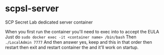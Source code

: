 # scpsl-server
 SCP Secret Lab dedicated server container

When you first run the container you'll need to exec into to accept the EULA
Just do `sudo docker exec -it <container name> /bin/bash` Then `./LocalAdmin 7777` And then answer yes, keep and this in that order then restart then exit and restart container the and it'll work on startup.
